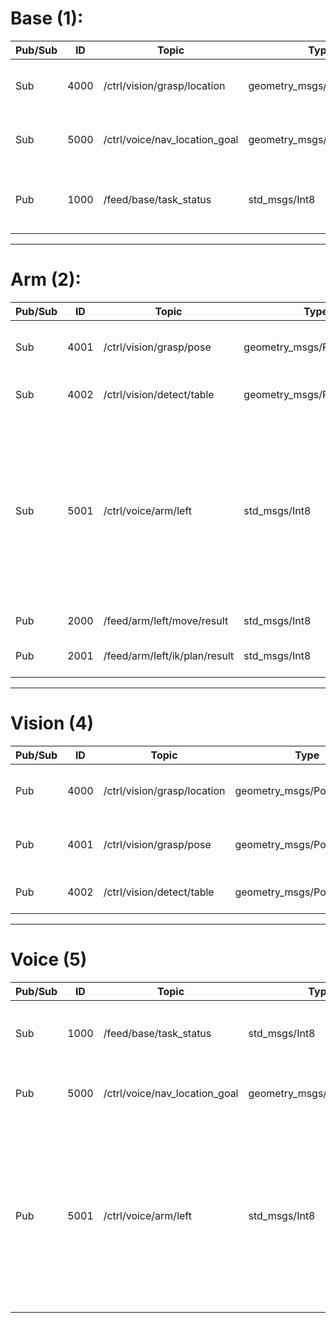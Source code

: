 # Base (1):
| Pub/Sub |  ID  | Topic | Type | Explanation |
| ------- | ---- | ----  | ---- |------------ |
|   Sub   | 4000 | /ctrl/vision/grasp/location   | geometry_msgs/PoseStamped | Relative distance to graspable area |
|   Sub   | 5000 | /ctrl/voice/nav_location_goal | geometry_msgs/PoseStamped | Location goal in map for robot to arrive |
|   Pub   | 1000 | /feed/base/task_status        | std_msgs/Int8             | -1: out of time & aborted 1: success 0: else |

 ---
# Arm (2):
| Pub/Sub |  ID  | Topic | Type | Explanation |
| ------- | ---- | ----  | ---- |------------ |
|   Sub   | 4001 | /ctrl/vision/grasp/pose    | geometry_msgs/PoseStamped | Target pose in robot base_link frame |
|   Sub   | 4002 | /ctrl/vision/detect/table  | geometry_msgs/PoseStamped | Table pose in map frame |
|   Sub   | 5001 | /ctrl/voice/arm/left       | std_msgs/Int8             | State value for controlling robot left arm. 1: reset 2: open left gripper 3: move forward 4: move backward 5: move left 6: move right |
|   Pub   | 2000 | /feed/arm/left/move/result | std_msgs/Int8             | 1: success 0: else |
|   Pub   | 2001 | /feed/arm/left/ik/plan/result | std_msgs/Int8          | 1: success -1: failed 0: else |

 ---
# Vision (4)
| Pub/Sub |  ID  | Topic | Type | Explanation |
| ------- | ---- | ----  | ---- |------------ |
|   Pub   | 4000 | /ctrl/vision/grasp/location | geometry_msgs/PoseStamped | Relative distance to graspable area |
|   Pub   | 4001 | /ctrl/vision/grasp/pose     | geometry_msgs/PoseStamped | Target pose in robot base_link frame |
|   Pub   | 4002 | /ctrl/vision/detect/table   | geometry_msgs/PoseStamped | Table pose in map frame |

 ---
# Voice (5)
| Pub/Sub |  ID  | Topic | Type | Explanation |
| ------- | ---- | ----  | ---- |------------ |
|   Sub   | 1000 | /feed/base/task_status        | std_msgs/Int8 | -1: out of time & aborted 1: success 0: else |
|   Pub   | 5000 | /ctrl/voice/nav_location_goal | geometry_msgs/PoseStamped | Location goal in map for robot to arrive |
|   Pub   | 5001 | /ctrl/voice/arm/left          | std_msgs/Int8 | State value for controlling robot left arm. 1: reset 2: open left gripper 3: move forward 4: move backward 5: move left 6: move right |
